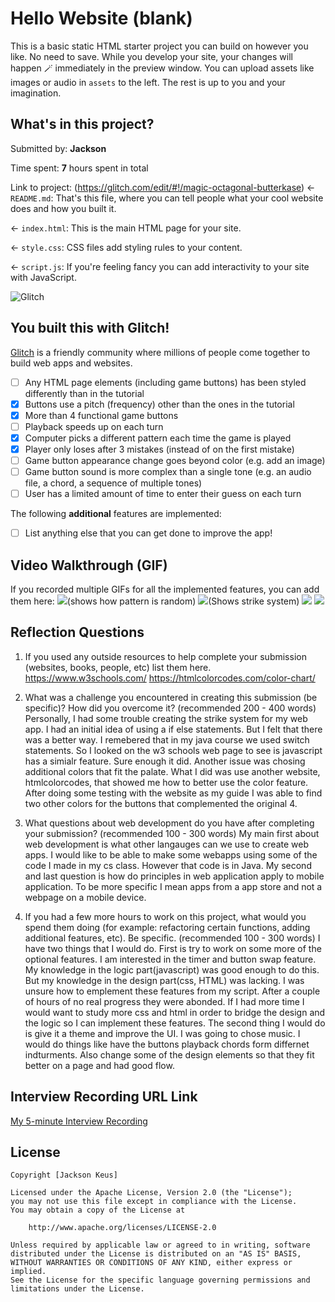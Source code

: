 # Hello Website (blank)

This is a basic static HTML starter project you can build on however you like. No need to save. While you develop your site, your changes will happen 🪄 immediately in the preview window. You can upload assets like images or audio in `assets` to the left. The rest is up to you and your imagination.

## What's in this project?

Submitted by: **Jackson**

Time spent: **7** hours spent in total

Link to project: (https://glitch.com/edit/#!/magic-octagonal-butterkase)
← `README.md`: That's this file, where you can tell people what your cool website does and how you built it.

← `index.html`: This is the main HTML page for your site.

← `style.css`: CSS files add styling rules to your content.

← `script.js`: If you're feeling fancy you can add interactivity to your site with JavaScript.

![Glitch](https://cdn.glitch.com/a9975ea6-8949-4bab-addb-8a95021dc2da%2FLogo_Color.svg?v=1602781328576)

## You built this with Glitch!

[Glitch](https://glitch.com) is a friendly community where millions of people come together to build web apps and websites.

* [ ] Any HTML page elements (including game buttons) has been styled differently than in the tutorial
* [x] Buttons use a pitch (frequency) other than the ones in the tutorial
* [x] More than 4 functional game buttons
* [ ] Playback speeds up on each turn
* [x] Computer picks a different pattern each time the game is played
* [x] Player only loses after 3 mistakes (instead of on the first mistake)
* [ ] Game button appearance change goes beyond color (e.g. add an image)
* [ ] Game button sound is more complex than a single tone (e.g. an audio file, a chord, a sequence of multiple tones)
* [ ] User has a limited amount of time to enter their guess on each turn

The following **additional** features are implemented:

- [ ] List anything else that you can get done to improve the app!

## Video Walkthrough (GIF)

If you recorded multiple GIFs for all the implemented features, you can add them here:
![](http://g.recordit.co/QtYesPrKjv.gif)(shows how pattern is random)
![](http://g.recordit.co/I0Ws0mPO0O.gif)(Shows strike system)
![](gif3-link-here)
![](gif4-link-here)

## Reflection Questions
1. If you used any outside resources to help complete your submission (websites, books, people, etc) list them here. 
https://www.w3schools.com/
https://htmlcolorcodes.com/color-chart/

2. What was a challenge you encountered in creating this submission (be specific)? How did you overcome it? (recommended 200 - 400 words) 
    Personally, I had some trouble creating the strike system for my web app. I had an initial idea of using a if else statements. But I felt that there was a better way. I remebered that in my java course we used switch statements. So I looked on the w3 schools web page to see is javascript has a simialr feature. Sure enough it did. Another issue was chosing additional colors that fit the palate. What I did was use another website, htmlcolorcodes, that showed me how to better use the color feature. After doing some testing with the website as my guide I was able to find two other colors for the buttons that complemented the original 4.

3. What questions about web development do you have after completing your submission? (recommended 100 - 300 words) 
    My main first about web development is what other langauges can we use to create web apps. I would like to be able to make some webapps using some of the code I made in my cs class. However that code is in Java. My second and last question is how do principles in web application apply to mobile application. To be more specific I mean apps from a app store and not a webpage on a mobile device.

4. If you had a few more hours to work on this project, what would you spend them doing (for example: refactoring certain functions, adding additional features, etc). Be specific. (recommended 100 - 300 words) 
    I have two things that I would do. First is try to work on some more of the optional features. I am interested in the timer and button swap feature. My knowledge in the logic part(javascript) was good enough to do this. But my knowledge in the design part(css, HTML) was lacking. I was unsure how to emplement these features from my script. After a couple of hours of no real progress they were abonded. If I had more time I would want to study more css and html in order to bridge the design and the logic so I can implement these features. The second thing I would do is give it a theme and improve the UI. I was going to chose music. I would do things like have the buttons playback chords form differnet indturments. Also change some of the design elements so that they fit better on a page and had good flow.  



## Interview Recording URL Link

[My 5-minute Interview Recording](your-link-here)


## License

    Copyright [Jackson Keus]

    Licensed under the Apache License, Version 2.0 (the "License");
    you may not use this file except in compliance with the License.
    You may obtain a copy of the License at

        http://www.apache.org/licenses/LICENSE-2.0

    Unless required by applicable law or agreed to in writing, software
    distributed under the License is distributed on an "AS IS" BASIS,
    WITHOUT WARRANTIES OR CONDITIONS OF ANY KIND, either express or implied.
    See the License for the specific language governing permissions and
    limitations under the License.
